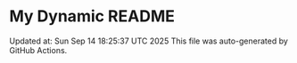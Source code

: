 # My Dynamic README
Updated at: Sun Sep 14 18:25:37 UTC 2025
This file was auto-generated by GitHub Actions.
